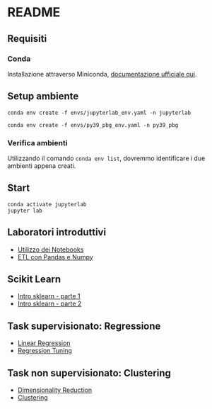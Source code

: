 # README #

## Requisiti

### Conda
Installazione attraverso Miniconda, [documentazione ufficiale qui](https://docs.conda.io/en/latest/miniconda.html).

## Setup ambiente

```
conda env create -f envs/jupyterlab_env.yaml -n jupyterlab 
```

```
conda env create -f envs/py39_pbg_env.yaml -n py39_pbg 
```

### Verifica ambienti
Utilizzando il comando `conda env list`, dovremmo identificare i due ambienti appena creati.


## Start

```
conda activate jupyterlab
jupyter lab
```

## Laboratori introduttivi
- [Utilizzo dei Notebooks](./notebooks/00-intro-notebooks.ipynb)
- [ETL con Pandas e Numpy](./notebooks/00-intro-data-etl.ipynb)

## Scikit Learn
- [Intro sklearn - parte 1](./notebooks/01-intro-ml-sklearn-parte1.ipynb)
- [Intro sklearn - parte 2](./notebooks/01-intro-ml-sklearn-parte2.ipynb)


## Task supervisionato: Regressione
- [Linear Regression](./notebooks/02-linear-regression.ipynb)
- [Regression Tuning](./notebooks/02-regression-tuning.ipynb)


## Task non supervisionato: Clustering
- [Dimensionality Reduction](./notebooks/03-dimensionality-reduction.ipynb)
- [Clustering](./notebooks/03-kmeans-clustering.ipynb)



